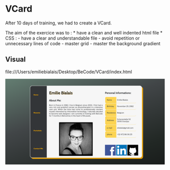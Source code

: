 # VCard

After 10 days of training, we had to create a VCard. 

The aim of the exercice was to : 
		* have a clean and well indented html file
		* CSS : 
		- have a clear and understandable file
		- avoid repetition or unnecessary lines of code
		- master grid
		- master the background gradient
		
## Visual

file:///Users/emiliebialais/Desktop/BeCode/VCard/index.html


![View](Screenshot.png)

